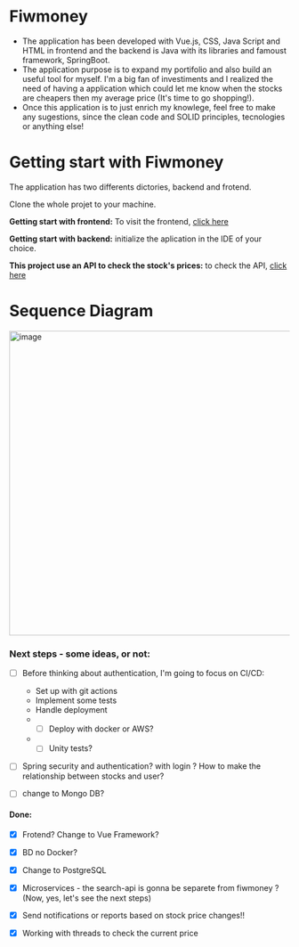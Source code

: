 # Fiwmoney

- The application has been developed with Vue.js, CSS, Java Script and HTML in frontend and the backend is Java with its libraries and famoust framework, SpringBoot.
- The application purpose is to expand my portifolio and also build an useful tool for myself. I'm a big fan of investiments and I realized the need of having a application which could let me know when the stocks are cheapers then my average price (It's time to go shopping!).
- Once this application is to just enrich my knowlege, feel free to make any sugestions, since the clean code and SOLID principles, tecnologies or anything else!

# Getting start with Fiwmoney
The application has two differents dictories, backend and frotend.

Clone the whole projet to your machine.

**Getting start with frontend:** To visit the frontend, [click here](https://github.com/marina-msl/Fiwmoney_frontend)

**Getting start with backend:** initialize the aplication in the IDE of your choice.

**This project use an API to check the stock's prices:** to check the API, [click here](https://github.com/marina-msl/search-stock-api)

# Sequence Diagram


<img width="547" alt="image" src="https://github.com/user-attachments/assets/4b4e16f6-ab1d-4139-8098-5a19732d3c53" />



### Next steps - some ideas, or not:
- [ ] Before thinking about authentication, I'm going to focus on CI/CD:
    - Set up with git actions
    - Implement some tests
    - Handle deployment
    - - [ ] Deploy with docker or AWS?
    - - [ ] Unity tests?
- [ ] Spring security and authentication? with login ? How to make the relationship between stocks and user?

- [ ] change to Mongo DB?  
  
#### Done:
 
- [X] Frotend? Change to Vue Framework?
- [X] BD no Docker?
- [X] Change to PostgreSQL
- [X] Microservices - the search-api is gonna be separete from fiwmoney ? (Now, yes, let's see the next steps)
- [X] Send notifications or reports based on stock price changes!!
- [X] Working with threads to check the current price
 
